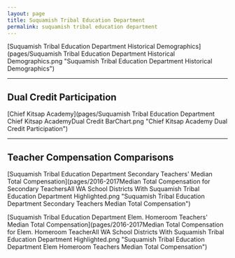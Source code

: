 ```yaml
---
layout: page
title: Suquamish Tribal Education Department
permalink: suquamish tribal education department
---
```



[Suquamish Tribal Education Department Historical Demographics](pages/Suquamish Tribal Education Department Historical Demographics.png "Suquamish Tribal Education Department Historical Demographics")

___

## Dual Credit Participation

[Chief Kitsap Academy](pages/Suquamish Tribal Education Department Chief Kitsap AcademyDual Credit BarChart.png "Chief Kitsap Academy Dual Credit Participation")


___

## Teacher Compensation Comparisons

[Suquamish Tribal Education Department Secondary Teachers' Median Total Compensation](pages/2016-2017Median Total Compensation for Secondary TeachersAll WA School Districts With Suquamish Tribal Education Department Highlighted.png "Suquamish Tribal Education Department Secondary Teachers Median Total Compensation")

[Suquamish Tribal Education Department Elem. Homeroom Teachers' Median Total Compensation](pages/2016-2017Median Total Compensation for Elem. Homeroom TeacherAll WA School Districts With Suquamish Tribal Education Department Highlighted.png "Suquamish Tribal Education Department Elem Homeroom Teachers Median Total Compensation")

